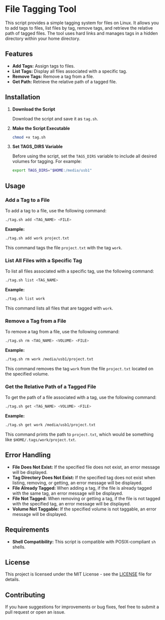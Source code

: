 # File Tagging Tool

This script provides a simple tagging system for files on Linux. It allows you to add tags to files, list files by tag, remove tags, and retrieve the relative path of tagged files. The tool uses hard links and manages tags in a hidden directory within your home directory.

## Features

- **Add Tags:** Assign tags to files.
- **List Tags:** Display all files associated with a specific tag.
- **Remove Tags:** Remove a tag from a file.
- **Get Path:** Retrieve the relative path of a tagged file.

## Installation

1. **Download the Script**

   Download the script and save it as `tag.sh`.

2. **Make the Script Executable**

   ```sh
   chmod +x tag.sh
   ```

3. **Set TAGS_DIRS Variable**

   Before using the script, set the `TAGS_DIRS` variable to include all desired volumes for tagging. For example:

   ```sh
   export TAGS_DIRS="$HOME:/media/usb1"
   ```

## Usage

### Add a Tag to a File

To add a tag to a file, use the following command:

```sh
./tag.sh add <TAG_NAME> <FILE>
```

**Example:**

```sh
./tag.sh add work project.txt
```

This command tags the file `project.txt` with the tag `work`.

### List All Files with a Specific Tag

To list all files associated with a specific tag, use the following command:

```sh
./tag.sh list <TAG_NAME>
```

**Example:**

```sh
./tag.sh list work
```

This command lists all files that are tagged with `work`.

### Remove a Tag from a File

To remove a tag from a file, use the following command:

```sh
./tag.sh rm <TAG_NAME> <VOLUME> <FILE>
```

**Example:**

```sh
./tag.sh rm work /media/usb1/project.txt
```

This command removes the tag `work` from the file `project.txt` located on the specified volume.

### Get the Relative Path of a Tagged File

To get the path of a file associated with a tag, use the following command:

```sh
./tag.sh get <TAG_NAME> <VOLUME> <FILE>
```

**Example:**

```sh
./tag.sh get work /media/usb1/project.txt
```

This command prints the path to `project.txt`, which would be something like `$HOME/.tags/work/project.txt`.

## Error Handling

- **File Does Not Exist:** If the specified file does not exist, an error message will be displayed.
- **Tag Directory Does Not Exist:** If the specified tag does not exist when listing, removing, or getting, an error message will be displayed.
- **File Already Tagged:** When adding a tag, if the file is already tagged with the same tag, an error message will be displayed.
- **File Not Tagged:** When removing or getting a tag, if the file is not tagged with the specified tag, an error message will be displayed.
- **Volume Not Taggable:** If the specified volume is not taggable, an error message will be displayed.

## Requirements

- **Shell Compatibility:** This script is compatible with POSIX-compliant `sh` shells.

## License

This project is licensed under the MIT License - see the [LICENSE](LICENSE) file for details.

## Contributing

If you have suggestions for improvements or bug fixes, feel free to submit a pull request or open an issue.
